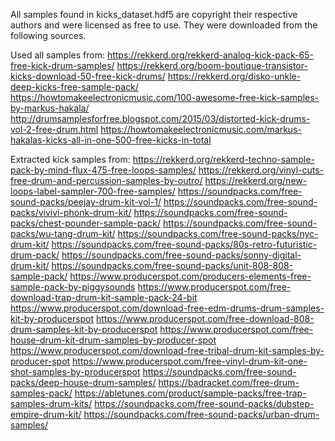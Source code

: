 
All samples found in kicks_dataset.hdf5 are copyright their respective
authors and were licensed as free to use.  They were downloaded from
the following sources.

Used all samples from:
https://rekkerd.org/rekkerd-analog-kick-pack-65-free-kick-drum-samples/
https://rekkerd.org/boom-boutique-transistor-kicks-download-50-free-kick-drums/
https://rekkerd.org/disko-unkle-deep-kicks-free-sample-pack/
https://howtomakeelectronicmusic.com/100-awesome-free-kick-samples-by-markus-hakala/
http://drumsamplesforfree.blogspot.com/2015/03/distorted-kick-drums-vol-2-free-drum.html
https://howtomakeelectronicmusic.com/markus-hakalas-kicks-all-in-one-500-free-kicks-in-total

Extracted kick samples from:
https://rekkerd.org/rekkerd-techno-sample-pack-by-mind-flux-475-free-loops-samples/
https://rekkerd.org/vinyl-cuts-free-drum-and-percussion-samples-by-outro/
https://rekkerd.org/new-loops-label-sampler-700-free-samples/
https://soundpacks.com/free-sound-packs/peejay-drum-kit-vol-1/
https://soundpacks.com/free-sound-packs/vivivi-phonk-drum-kit/
https://soundpacks.com/free-sound-packs/chest-pounder-sample-pack/
https://soundpacks.com/free-sound-packs/wu-tang-drum-kit/
https://soundpacks.com/free-sound-packs/nyc-drum-kit/
https://soundpacks.com/free-sound-packs/80s-retro-futuristic-drum-pack/
https://soundpacks.com/free-sound-packs/sonny-digital-drum-kit/
https://soundpacks.com/free-sound-packs/unit-808-808-sample-pack/
https://www.producerspot.com/producers-elements-free-sample-pack-by-piggysounds
https://www.producerspot.com/free-download-trap-drum-kit-sample-pack-24-bit
https://www.producerspot.com/download-free-edm-drums-drum-samples-kit-by-producerspot
https://www.producerspot.com/free-download-808-drum-samples-kit-by-producerspot
https://www.producerspot.com/free-house-drum-kit-drum-samples-by-producer-spot
https://www.producerspot.com/download-free-tribal-drum-kit-samples-by-producer-spot
https://www.producerspot.com/free-vinyl-drum-kit-one-shot-samples-by-producerspot
https://soundpacks.com/free-sound-packs/deep-house-drum-samples/
https://badracket.com/free-drum-samples-pack/
https://abletunes.com/product/sample-packs/free-trap-samples-drum-kits/
https://soundpacks.com/free-sound-packs/dubstep-empire-drum-kit/
https://soundpacks.com/free-sound-packs/urban-drum-samples/
